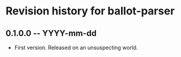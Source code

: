 # Revision history for ballot-parser

## 0.1.0.0 -- YYYY-mm-dd

* First version. Released on an unsuspecting world.
